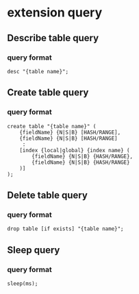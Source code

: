 # extension query

## Describe table query

### query format

```
desc "{table name}";
```

## Create table query

### query format

```
create table "{table name}" (
    {fieldName} {N|S|B} [HASH/RANGE],
    {fieldName} {N|S|B} [HASH/RANGE]
     :
    [index {local|global} {index name} (
        {fieldName} {N|S|B} {HASH/RANGE},
        {fieldName} {N|S|B} {HASH/RANGE}
    )]
);
```

## Delete table query

### query format

```
drop table [if exists] "{table name}";
```

## Sleep query

### query format

```
sleep(ms);
```
